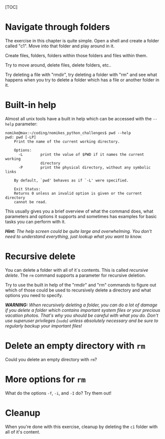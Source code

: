 [TOC]

# Navigate through folders

The exercise in this chapter is quite simple. Open a shell and create a folder called "c1".
Move into that folder and play around in it.

Create files, folders, folders within those folders and files within them.

Try to move around, delete files, delete folders, etc..

Try deleting a file with "rmdir", try deleting a folder with "rm" and see what happens when you try to delete a folder which has a file or another folder in it.

# Built-in help

Almost all unix tools have a built in help which can be accessed with the `--help` parameter:

```plaintext
nomike@max:~/coding/nomikes_python_challenges$ pwd --help
pwd: pwd [-LP]
    Print the name of the current working directory.
    
    Options:
      -L        print the value of $PWD if it names the current working
                directory
      -P        print the physical directory, without any symbolic links
    
    By default, `pwd' behaves as if `-L' were specified.
    
    Exit Status:
    Returns 0 unless an invalid option is given or the current directory
    cannot be read.
```

This usually gives you a brief overview of what the command does, what parameters and options it supports and sometimes has examples for basic tasks you can perform with it.

***Hint:** The help screen could be quite large and overwhelming. You don't need to understand everything, just lookup what you want to know.*

# Recursive delete

You can delete a folder with all of it´s contents. This is called *recursive delete*.
The `rm` command supports a parameter for recursive deletion.

Try to use the built in help of the "rmdir" and "rm" commands to figure out which of those could be used to recursively delete a directory and what options you need to specify.

***WARNING:** When recursively deleting a folder, you can do a lot of damage if you delete a folder which contains important system files or your precious vacation photos. That's why you should be careful with what you do. Don't use superuser privileges (`sudo`) unless absolutely necessary and be sure to regularly backup your important files!*

# Delete an empty directory with `rm`

Could you delete an empty directory with `rm`?

# More options for `rm`

What do the options `-f`, `-i`, and `-I` do? Try them out!

# Cleanup

When you're done with this exercise, cleanup by deleting the `c1` folder with all of it's content.
